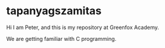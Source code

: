 # tapanyagszamitas

Hi I am Peter, and this is my repository at Greenfox Academy.

We are getting familiar with C programming.

